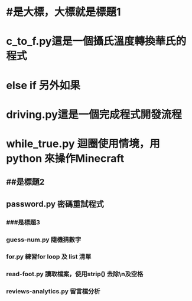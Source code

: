 # #是大標，大標就是標題1
# c_to_f.py這是一個攝氏溫度轉換華氏的程式
# else if 另外如果
# driving.py這是一個完成程式開發流程
# while_true.py 迴圈使用情境，用python 來操作Minecraft
## ##是標題2 
## password.py 密碼重試程式
### ###是標題3
### guess-num.py 隨機猜數字
### for.py 練習for loop 及 list 清單
### read-foot.py 讀取檔案，使用strip() 去除\n及空格
### reviews-analytics.py 留言檔分析